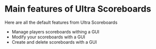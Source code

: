 # Main features of Ultra Scoreboards
Here are all the default features from Ultra Scoreboards
<br>

- Manage players scoreboards withing a GUI
- Modify your scoreboards with a GUI
- Create and delete scoreboards with a GUI

